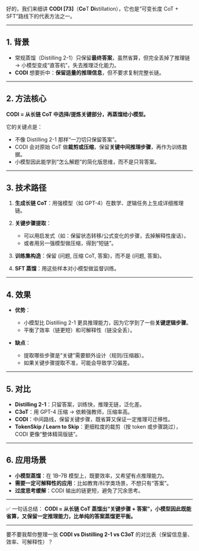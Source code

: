 好的，我们来细讲 **CODI \[73]**（**Co**T **Di**stillation），它也是“可变长度 CoT + SFT”路线下的代表方法之一。

---

## 1. 背景

* 常规蒸馏（Distilling 2-1）只保留**最终答案**，虽然省算，但完全丢掉了推理链 → 小模型变成“直答机”，失去推理泛化能力。
* **CODI** 想要折中：**保留适量的推理信息**，但不要求复制完整长链。

---

## 2. 方法核心

**CODI = 从长链 CoT 中选择/提炼关键部分，再蒸馏给小模型。**

它的关键点是：

* 不像 Distilling 2-1 那样“一刀切只保留答案”。
* CODI 会对原始 CoT 做**裁剪或压缩**，保留**关键中间推理步骤**，再作为训练数据。
* 小模型因此能学到“怎么解题”的简化版思维，而不是只背答案。

---

## 3. 技术路径

1. **生成长链 CoT**：用强模型（如 GPT-4）在数学、逻辑任务上生成详细推理链。
2. **关键步骤提取**：

   * 可以用启发式（如：保留状态转移/公式变化的步骤，去掉解释性废话）。
   * 或者用另一强模型做压缩，得到“短链”。
3. **训练集构造**：保留 (问题, 压缩 CoT, 答案)，而不是 (问题, 答案)。
4. **SFT 蒸馏**：用这些样本对小模型做监督训练。

---

## 4. 效果

* **优势**：

  * 小模型比 Distilling 2-1 更具推理能力，因为它学到了一些**关键逻辑步骤**。
  * 平衡了效率（链更短）和可解释性（链没全丢）。
* **缺点**：

  * 提取哪些步骤是“关键”需要额外设计（规则/压缩器）。
  * 如果关键步骤提取不准，可能会导致学习偏差。

---

## 5. 对比

* **Distilling 2-1**：只留答案，训练快，推理无链，泛化差。
* **C3oT**：用 GPT-4 压缩 → 依赖强教师，压缩率高。
* **CODI**：中间路线，保留关键步骤，既省算又保证一定推理可迁移性。
* **TokenSkip / Learn to Skip**：更细粒度的裁剪（按 token 或步骤跳过），CODI 更像“整体精简版链”。

---

## 6. 应用场景

* **小模型蒸馏**：在 1B–7B 模型上，既要效率，又希望有点推理能力。
* **需要一定可解释性的应用**：比如教育/科学类场景，不想只有“答案”。
* **过度思考缓解**：CODI 输出的链更短，避免了冗余思考。

---

✅ 一句话总结：
**CODI = 从长链 CoT 蒸馏出“关键步骤 + 答案”，小模型因此既能省算，又保留一定推理能力，比单纯的答案蒸馏更平衡。**

---

要不要我帮你整理一张 **CODI vs Distilling 2-1 vs C3oT** 的对比表（保留信息量、效率、可解释性）？
